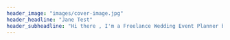 ```yaml
---
header_image: "images/cover-image.jpg"
header_headline: "Jane Test"
header_subheadline: "Hi there , I'm a Freelance Wedding Event Planner based in United Kingdom"
---
```

